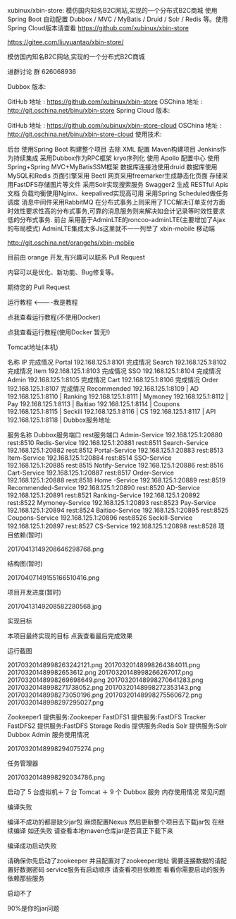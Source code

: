 
xubinux/xbin-store: 模仿国内知名B2C网站,实现的一个分布式B2C商城 使用Spring Boot 自动配置 Dubbox / MVC / MyBatis / Druid / Solr / Redis 等。使用Spring Cloud版本请查看 https://github.com/xubinux/xbin-store

https://gitee.com/liuyuantao/xbin-store/

模仿国内知名B2C网站,实现的一个分布式B2C商城

进群讨论 群 626068936

Dubbox 版本:

GitHub 地址 : https://github.com/xubinux/xbin-store
OSChina 地址 : http://git.oschina.net/binu/xbin-store
Spring Cloud 版本:

GitHub 地址 : https://github.com/xubinux/xbin-store-cloud
OSChina 地址 : http://git.oschina.net/binu/xbin-store-cloud
使用技术:

后台
使用Spring Boot 构建整个项目 去除 XML 配置
Maven构建项目
Jenkins作为持续集成
采用Dubbox作为RPC框架
kryo序列化
使用 Apollo 配置中心
使用Spring+Spring MVC+MyBatisSSM框架
数据库连接池使用druid
数据库使用MySQL和Redis
页面引擎采用 Beetl
网页采用freemarker生成静态化页面
存储采用FastDFS存储图片等文件
采用Solr实现搜索服务
Swagger2 生成 RESTful Apis文档
负载均衡使用Nginx、keepalived实现高可用
采用Spring Scheduled做任务调度
消息中间件采用RabbitMQ
在分布式事务上则采用了TCC解决订单支付方面时效性要求性高的分布式事务,可靠的消息服务则来解决如会计记录等时效性要求低的分布式事务.
前台
采用基于AdminLTE的roncoo-adminLTE(主要增加了Ajax的布局模式)
AdminLTE集成太多Js这里就不一一列举了
xbin-mobile 移动端

http://git.oschina.net/orangehs/xbin-mobile

目前由 orange 开发,有兴趣可以联系
Pull Request

内容可以是优化、新功能、Bug修复等。

期待您的 Pull Request

运行教程 <----我是教程

点我查看运行教程(不使用Docker)

点我查看运行教程(使用Docker 暂无!)

Tomcat地址(本机)

名称	IP	完成情况
Portal	192.168.125.1:8101	完成情况
Search	192.168.125.1:8102	完成情况
Item	192.168.125.1:8103	完成情况
SSO	192.168.125.1:8104	完成情况
Admin	192.168.125.1:8105	完成情况
Cart	192.168.125.1:8106	完成情况
Order	192.168.125.1:8107	完成情况
Recommended	192.168.125.1:8109	|
AD	192.168.125.1:8110	|
Ranking	192.168.125.1:8111	|
Mymoney	192.168.125.1:8112	|
Pay	192.168.125.1:8113	|
Baitiao	192.168.125.1:8114	|
Coupons	192.168.125.1:8115	|
Seckill	192.168.125.1:8116	|
CS	192.168.125.1:8117	|
API	192.168.125.1:8118	|
Dubbox服务地址

服务名称	Dubbox服务端口	rest服务端口
Admin-Service	192.168.125.1:20880	rest:8510
Redis-Service	192.168.125.1:20881	rest:8511
Search-Service	192.168.125.1:20882	rest:8512
Portal-Service	192.168.125.1:20883	rest:8513
Item-Service	192.168.125.1:20884	rest:8514
SSO-Service	192.168.125.1:20885	rest:8515
Notify-Service	192.168.125.1:20886	rest:8516
Cart-Service	192.168.125.1:20887	rest:8517
Order-Service	192.168.125.1:20888	rest:8518
Home	-Service	192.168.125.1:20889	rest:8519
Recommended-Service	192.168.125.1:20890	rest:8520
AD-Service	192.168.125.1:20891	rest:8521
Ranking-Service	192.168.125.1:20892	rest:8522
Mymoney-Service	192.168.125.1:20893	rest:8523
Pay-Service	192.168.125.1:20894	rest:8524
Baitiao-Service	192.168.125.1:20895	rest:8525
Coupons-Service	192.168.125.1:20896	rest:8526
Seckill-Service	192.168.125.1:20897	rest:8527
CS-Service	192.168.125.1:20898	rest:8528
项目依赖(暂时)

20170413149208646298768.png

结构图(暂时)

20170407149155166510416.png

项目开发进度(暂时)

20170413149208582280568.jpg

实现目标

本项目最终实现的目标 点我查看最后完成效果

运行截图

20170320148998263242121.png 20170320148998264384011.png 201703201489982653612.png 20170320148998266267017.png 20170320148998269698649.png 20170320148998270641283.png 20170320148998271738052.png 20170320148998272353143.png 20170320148998273050196.png 20170320148998275560672.png 20170320148998297295027.png

Zookeeper1 提供服务:Zookeeper
FastDFS1 提供服务:FastDFS Tracker
FastDFS2 提供服务:FastDFS Storage
Redis 提供服务:Redis
Solr 提供服务:Solr
Dubbox Admin 服务使用情况

20170320148998294075274.png

任务管理器

20170320148998292034786.png

启动了 5 台虚拟机＋ 7 台 Tomcat ＋ 9 个 Dubbox 服务 内存使用情况
常见问题

编译失败

编译不成功的都是缺少jar包 麻烦配置Nexus 然后更新整个项目去下载jar包 在继续编译 如还失败 请查看本地maven仓库jar是否真正下载下来

编译成功启动失败

请确保你先启动了zookeeper 并且配置对了zookeeper地址 需要连接数据的请配置好数据密码 service服务有启动顺序 请查看项目依赖图 看看你需要启动的服务依赖那些服务

启动不了

90%是你的jar问题